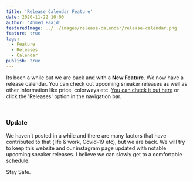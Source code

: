 ```yaml
---
title: 'Release Calendar Feature'
date: 2020-11-22 10:00
author: 'Ahmed Faaid'
featuredImage: ../../images/release-calendar/release-calendar.png
feature: true
tags:
  - Feature
  - Releases
  - Calendar
publish: true
---
```


Its been a while but we are back and with a **New Feature**. We now have a release calendar. You can check out upcoming sneaker releases as well as other information like price, colorways etc. [You can check it out here](https://sneakersseur.netlify.app/releases) or click the 'Releases' option in the navigation bar.

&nbsp;

### Update

We haven't posted in a while and there are many factors that have contributed to that (life & work, Covid-19 etc), but we are back. We will try to keep this website and our instagram page updated with notable upcoming sneaker releases. I believe we can slowly get to a comfortable schedule.

Stay Safe.
